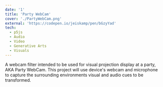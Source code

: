 ```yaml
---
date: '1'
title: 'Party WebCam'
cover: './PartyWebCam.png'
external: 'https://codepen.io/jeiskamp/pen/bGzyYad'
tech:
  - p5js
  - Audio
  - Video
  - Generative Arts
  - Visuals
---
```


A webcam filter intended to be used for visual projection display at a party, AKA Party WebCam. This project
will use device's webcam and microphone to capture the surrounding environments visual and audio cues to be transformed. 
